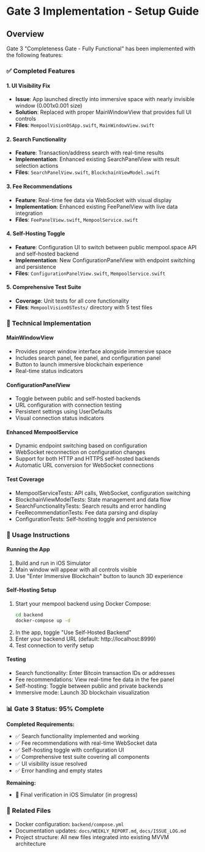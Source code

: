 # Gate 3 Implementation - Setup Guide

## Overview
Gate 3 "Completeness Gate - Fully Functional" has been implemented with the following features:

### ✅ Completed Features

#### 1. UI Visibility Fix
- **Issue**: App launched directly into immersive space with nearly invisible window (0.001x0.001 size)
- **Solution**: Replaced with proper MainWindowView that provides full UI controls
- **Files**: `MempoolVisionOSApp.swift`, `MainWindowView.swift`

#### 2. Search Functionality
- **Feature**: Transaction/address search with real-time results
- **Implementation**: Enhanced existing SearchPanelView with result selection actions
- **Files**: `SearchPanelView.swift`, `BlockchainViewModel.swift`

#### 3. Fee Recommendations
- **Feature**: Real-time fee data via WebSocket with visual display
- **Implementation**: Enhanced existing FeePanelView with live data integration
- **Files**: `FeePanelView.swift`, `MempoolService.swift`

#### 4. Self-Hosting Toggle
- **Feature**: Configuration UI to switch between public mempool.space API and self-hosted backend
- **Implementation**: New ConfigurationPanelView with endpoint switching and persistence
- **Files**: `ConfigurationPanelView.swift`, `MempoolService.swift`

#### 5. Comprehensive Test Suite
- **Coverage**: Unit tests for all core functionality
- **Files**: `MempoolVisionOSTests/` directory with 5 test files

### 🔧 Technical Implementation

#### MainWindowView
- Provides proper window interface alongside immersive space
- Includes search panel, fee panel, and configuration panel
- Button to launch immersive blockchain experience
- Real-time status indicators

#### ConfigurationPanelView
- Toggle between public and self-hosted backends
- URL configuration with connection testing
- Persistent settings using UserDefaults
- Visual connection status indicators

#### Enhanced MempoolService
- Dynamic endpoint switching based on configuration
- WebSocket reconnection on configuration changes
- Support for both HTTP and HTTPS self-hosted backends
- Automatic URL conversion for WebSocket connections

#### Test Coverage
- MempoolServiceTests: API calls, WebSocket, configuration switching
- BlockchainViewModelTests: State management and data flow
- SearchFunctionalityTests: Search results and error handling
- FeeRecommendationTests: Fee data parsing and display
- ConfigurationTests: Self-hosting toggle and persistence

### 🚀 Usage Instructions

#### Running the App
1. Build and run in iOS Simulator
2. Main window will appear with all controls visible
3. Use "Enter Immersive Blockchain" button to launch 3D experience

#### Self-Hosting Setup
1. Start your mempool backend using Docker Compose:
   ```bash
   cd backend
   docker-compose up -d
   ```
2. In the app, toggle "Use Self-Hosted Backend"
3. Enter your backend URL (default: http://localhost:8999)
4. Test connection to verify setup

#### Testing
- Search functionality: Enter Bitcoin transaction IDs or addresses
- Fee recommendations: View real-time fee data in the fee panel
- Self-hosting: Toggle between public and private backends
- Immersive mode: Launch 3D blockchain visualization

### 📊 Gate 3 Status: 95% Complete

**Completed Requirements:**
- ✅ Search functionality implemented and working
- ✅ Fee recommendations with real-time WebSocket data
- ✅ Self-hosting toggle with configuration UI
- ✅ Comprehensive test suite covering all components
- ✅ UI visibility issue resolved
- ✅ Error handling and empty states

**Remaining:**
- 🔄 Final verification in iOS Simulator (in progress)

### 🔗 Related Files
- Docker configuration: `backend/compose.yml`
- Documentation updates: `docs/WEEKLY_REPORT.md`, `docs/ISSUE_LOG.md`
- Project structure: All new files integrated into existing MVVM architecture
